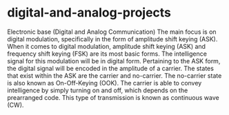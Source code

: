 # digital-and-analog-projects
Electronic base (Digital and Analog Communication)
The main focus is on  digital modulation, specifically in the form of amplitude shift keying (ASK).  When it comes to digital modulation, amplitude shift keying (ASK) and frequency shift keying (FSK) are its most basic forms.  The intelligence signal for this modulation will be in digital form.  Pertaining to  the ASK form, the digital signal will be encoded in the amplitude of a carrier. The states that exist within the ASK are the carrier and no-carrier. The no-carrier state is also known as On-Off-Keying (OOK).  The carrier is able to convey intelligence by simply turning on and off, which depends on the prearranged code. This type of transmission is known as continuous wave (CW). 
